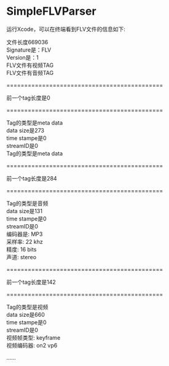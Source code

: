 # SimpleFLVParser

运行Xcode，可以在终端看到FLV文件的信息如下:  

文件长度669036  
Signature是：FLV  
Version是：1  
FLV文件有视频TAG  
FLV文件有音频TAG  

============================================

前一个tag长度是0  


============================================

Tag的类型是meta data  
data size是273  
time stampe是0  
streamID是0  
Tag的类型是meta data  

============================================

前一个tag长度是284  


============================================

Tag的类型是音频  
data size是131  
time stampe是0  
streamID是0  
编码器是: MP3  
采样率: 22 khz  
精度: 16 bits  
声道: stereo  

============================================

前一个tag长度是142  


============================================

Tag的类型是视频  
data size是660  
time stampe是0  
streamID是0  
视频帧类型: keyframe  
视频编码器: on2 vp6  

......
